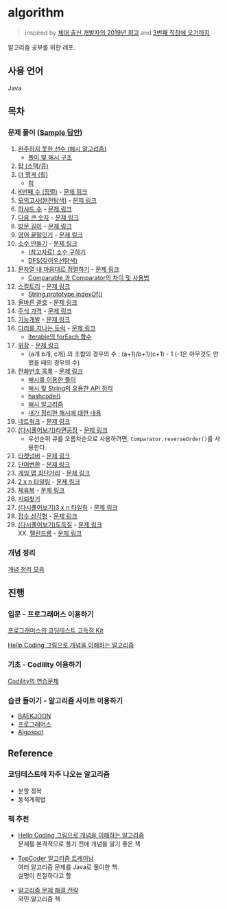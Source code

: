 # algorithm

> inspired by [체대 출신 개발자의 2019년 회고](https://ryan-han.com/post/memoirs/memoirs2019/) and [3번째 직장에 오기까지](https://jojoldu.tistory.com/279?category=689637)  

알고리즘 공부를 위한 레포.  

## 사용 언어

Java 

## 목차

### 문제 풀이 ([Sample 답안](https://github.com/yeoseon/algorithm-playground/blob/master/src/main/java/Sample))

1. [완주하지 못한 선수 (해시 알고리즘)](https://github.com/yeoseon/algorithm-playground/blob/master/src/main/java/Solutions/IncompletePlayer.java)  
    * [풀이 및 해시 구조](https://codevang.tistory.com/289)  
2. [탑 (스택/큐)](https://github.com/yeoseon/algorithm-playground/blob/master/src/main/java/Solutions/Top.java)  
3. [더 맵게 (힙)](https://github.com/yeoseon/algorithm-playground/blob/master/src/main/java/Solutions/MoreSpicy.java)  
    * [힙](https://github.com/yeoseon/algorithm-playground/tree/master/%EA%B0%9C%EB%85%90%EC%A0%95%EB%A6%AC#%ED%9E%99)  
4. [K번째 수 (정렬)](https://github.com/yeoseon/algorithm-playground/blob/master/src/main/java/Solutions/KthNumber.java)  - [문제 링크](https://programmers.co.kr/learn/courses/30/lessons/42748)  
5. [모의고사(완전탐색)](https://github.com/yeoseon/algorithm-playground/blob/master/src/main/java/Solutions/MockExam.java) - [문제 링크](https://programmers.co.kr/learn/courses/30/lessons/42840)  
6. [하샤드 수](https://github.com/yeoseon/algorithm-playground/blob/master/src/main/java/Solutions/HashedNumber.java)  - [문제 링크](https://school.programmers.co.kr/courses/10586/lessons/67676?language=java)    
7. [다음 큰 숫자](https://github.com/yeoseon/algorithm-playground/blob/master/src/main/java/Solutions/NextBiggerNumber.java) - [문제 링크](https://school.programmers.co.kr/courses/10586/lessons/67677)  
8. [방문 길이](https://github.com/yeoseon/algorithm-playground/blob/master/src/main/java/Solutions/LengthOfVisit.java) - [문제 링크](https://school.programmers.co.kr/courses/10586/lessons/67679)  
9. [영어 끝말잇기](https://github.com/yeoseon/algorithm-playground/blob/master/src/main/java/Solutions/EnglishWordChain.java) - [문제 링크](https://school.programmers.co.kr/courses/10586/lessons/67680)  
10. [소수 만들기](https://github.com/yeoseon/algorithm-playground/blob/master/src/main/java/Solutions/MakingPrimeNumber.java) - [문제 링크](https://school.programmers.co.kr/courses/10586/lessons/67681)  
    * [(참고자료) 소수 구하기](https://st-lab.tistory.com/80)  
    * [DFS(깊이우선탐색)](https://github.com/yeoseon/tip-archive/issues/247)   
11. [문자열 내 마음대로 정렬하기](https://github.com/yeoseon/algorithm-playground/blob/master/src/main/java/Solutions/ArrangeStrings.java) - [문제 링크](https://school.programmers.co.kr/courses/10586/lessons/67683)  
    * [Comparable 과 Comparator의 차이 및 사용법](https://github.com/yeoseon/tip-archive/issues/254)  
12. [스킬트리](https://github.com/yeoseon/algorithm-playground/blob/master/src/main/java/Solutions/SkillTree.java) - [문제 링크](https://school.programmers.co.kr/courses/10586/lessons/67684#fn1)  
    * [String.prototype.indexOf()](https://developer.mozilla.org/ko/docs/Web/JavaScript/Reference/Global_Objects/String/indexOf)  
13. [올바른 괄호](https://github.com/yeoseon/algorithm-playground/blob/master/src/main/java/Solutions/CorrectBracket.java) - [문제 링크](https://school.programmers.co.kr/courses/10586/lessons/67689)  
14. [주식 가격](https://github.com/yeoseon/algorithm-playground/blob/master/src/main/java/Solutions/PriceOfStock.java) - [문제 링크](https://school.programmers.co.kr/courses/10586/lessons/67691)  
15. [기능개발](https://github.com/yeoseon/algorithm-playground/blob/master/src/main/java/Solutions/FunctionDevelopmement.java) - [문제 링크](https://school.programmers.co.kr/courses/10586/lessons/67692)  
16. [다리를 지나는 트럭](https://github.com/yeoseon/algorithm-playground/blob/master/src/main/java/Solutions/TruckPassingBridge.java) - [문제 링크](https://school.programmers.co.kr/courses/10586/lessons/67693)  
    * [Iterable의 forEach 함수](https://docs.oracle.com/javase/8/docs/api/)  
17. [위장](https://github.com/yeoseon/algorithm-playground/blob/master/src/main/java/Solutions/Camouflage.java) - [문제 링크](https://programmers.co.kr/learn/courses/30/lessons/42578)    
    * {a개 b개, c개} 의 조합의 경우의 수 : (a+1)*(b+1)*(c+1) - 1 (-1은 아무것도 안했을 때의 경우의 수)  
18. [전화번호 목록](https://github.com/yeoseon/algorithm-playground/blob/master/src/main/java/Solutions/ListOfPhoneNumber.java) - [문제 링크](https://school.programmers.co.kr/courses/10586/lessons/67695)
    * [해시를 이용한 풀이](https://codevang.tistory.com/290)  
    * [해시 및 String의 유용한 API 정리](https://jyami.tistory.com/42)  
    * [hashcode()](https://brunch.co.kr/@mystoryg/133)  
    * [해시 알고리즘](https://github.com/yeoseon/algorithm-playground/tree/master/%EA%B0%9C%EB%85%90%EC%A0%95%EB%A6%AC#%ED%95%B4%EC%8B%9C-%EC%95%8C%EA%B3%A0%EB%A6%AC%EC%A6%98)  
    * [내가 정리한 해시에 대한 내용](https://github.com/yeoseon/tip-archive/issues/261)  
19. [네트워크](https://github.com/yeoseon/algorithm-playground/blob/master/src/main/java/Solutions/Network.java) - [문제 링크](https://school.programmers.co.kr/courses/10586/lessons/67699)  
20. [(다시풀어보기)라면공장](https://github.com/yeoseon/algorithm-playground/blob/master/src/main/java/Solutions/RamenFactory.java) - [문제 링크](https://school.programmers.co.kr/courses/10586/lessons/67700)  
    * 우선순위 큐를 오름차순으로 사용하려면, `Comparator.reverseOrder()`를 사용한다.  
21. [타켓넘버](https://github.com/yeoseon/algorithm-playground/blob/master/src/main/java/Solutions/TargetNumber.java) - [문제 링크](https://school.programmers.co.kr/courses/10586/lessons/67701)  
22. [단어변환](https://github.com/yeoseon/algorithm-playground/blob/master/src/main/java/Solutions/WordConversion.java) - [문제 링크](https://school.programmers.co.kr/courses/10586/lessons/67702)  
23. [게임 맵 최단거리](https://github.com/yeoseon/algorithm-playground/blob/master/src/main/java/Solutions/GameMapShortestDistance.java) - [문제 링크](https://school.programmers.co.kr/courses/10586/lessons/67703)
24. [2 x n 타일링](https://github.com/yeoseon/algorithm-playground/blob/master/src/main/java/Solutions/Tiling2xn.java) - [문제 링크](https://school.programmers.co.kr/courses/10586/lessons/67706)  
25. [체육복](https://github.com/yeoseon/algorithm-playground/blob/master/src/main/java/Solutions/GymSuit.java) - [문제 링크](https://school.programmers.co.kr/courses/10586/lessons/67707)  
26. [지뢰찾기](https://github.com/yeoseon/algorithm-playground/blob/master/src/main/java/Solutions/Minesweeper.java)   
27. [(다시풀어보기)3 x n 타일링](https://github.com/yeoseon/algorithm-playground/blob/master/src/main/java/Solutions/Tiling3xn.java) - [문제 링크](https://school.programmers.co.kr/courses/10586/lessons/67708)  
28. [정수 삼각형](https://github.com/yeoseon/algorithm-playground/blob/master/src/main/java/Solutions/IntegerTriangle.java) - [문제 링크](https://school.programmers.co.kr/courses/10586/lessons/67709)   
29. [(다시풀어보기)도둑질](https://github.com/yeoseon/algorithm-playground/blob/master/src/main/java/Solutions/Thievery.java) - [문제 링크](https://school.programmers.co.kr/courses/10586/lessons/67710)  
XX. [팰린드롬](https://github.com/yeoseon/algorithm-playground/blob/master/src/main/java/Solutions/Palindrome.java) - [문제 링크](https://www.acmicpc.net/problem/1243)  

### 개념 정리  
[개념 정리 모음](https://github.com/yeoseon/tip-archive#%EC%95%8C%EA%B3%A0%EB%A6%AC%EC%A6%98)  

## 진행  

### 입문 - 프로그래머스 이용하기  

[프로그래머스의 코딩테스트 고득점 Kit](https://programmers.co.kr/learn/challenges)

[Hello Coding 그림으로 개념을 이해하는 알고리즘](http://www.hanbit.co.kr/store/books/look.php?p_code=B5896248244) 

### 기초 - Codility 이용하기

[Codility의 연습문제](https://app.codility.com/programmers/lessons/1-iterations/)

### 습관 들이기 - 알고리즘 사이트 이용하기   

* [BAEKJOON](https://www.acmicpc.net/)  
* [프로그래머스](https://programmers.co.kr/learn/challenges)
* [Algospot](https://www.algospot.com/)  

## Reference  

### 코딩테스트에 자주 나오는 알고리즘  

* 분할 정복  
* 동적계획법  

### 책 추천  

* [Hello Coding 그림으로 개념을 이해하는 알고리즘](http://www.hanbit.co.kr/store/books/look.php?p_code=B5896248244)  
문제를 본격적으로 풀기 전에 개념을 알기 좋은 책  

* [TopCoder 알고리즘 트레이닝](https://book.naver.com/bookdb/book_detail.nhn?bid=7333164)  
여러 알고리즘 문제를 Java로 풀이한 책.  
설명이 친절하다고 함  

* [알고리즘 문제 해결 전략](https://book.naver.com/bookdb/book_detail.nhn?bid=7058764)  
국민 알고리즘 책  
